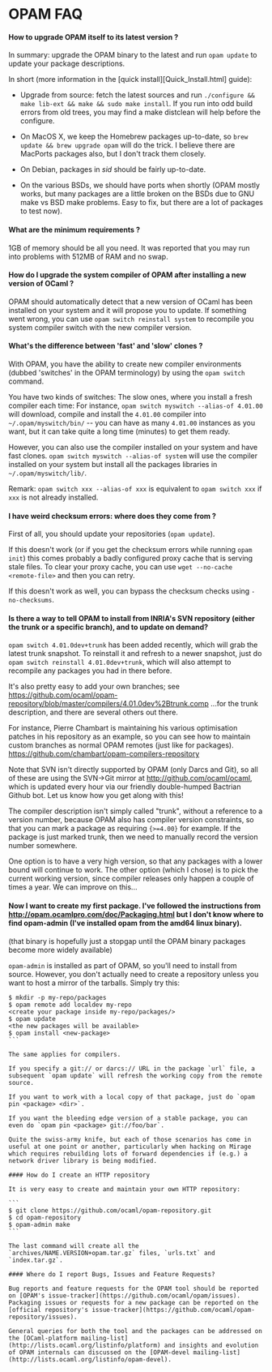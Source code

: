 # OPAM FAQ

#### How to upgrade OPAM itself to its latest version ?

In summary: upgrade the OPAM binary to the latest and run `opam update` to update your package descriptions.

In short (more information in the [quick install][Quick_Install.html] guide):

* Upgrade from source: fetch the latest sources and run `./configure && make lib-ext && make && sudo make install`. If you run into odd build errors from old trees, you may find a make distclean will help before the configure.

* On MacOS X, we keep the Homebrew packages up-to-date, so `brew update && brew upgrade opam` will do the trick. I believe there are MacPorts packages also, but I don't track them closely.

* On Debian, packages in *sid* should be fairly up-to-date.

* On the various BSDs, we should have ports when shortly (OPAM mostly works, but many packages are a little broken on the BSDs due to GNU make vs BSD make problems. Easy to fix, but there are a lot of packages to test now).

#### What are the minimum requirements ?

1GB of memory should be all you need. It was reported that you may run into problems with 512MB of RAM and no swap.

#### How do I upgrade the system compiler of OPAM after installing a new version of OCaml ?

OPAM should automatically detect that a new version of OCaml has been installed on your system and it will propose you to update. If something went wrong, you can use `opam switch reinstall system` to recompile you system compiler switch with the new compiler version.

#### What's the difference between 'fast' and 'slow' clones ?

With OPAM, you have the ability to create new compiler environments (dubbed 'switches' in the OPAM terminology) by using the `opam switch` command.

You have two kinds of switches: The slow ones, where you install a fresh compiler each time: For instance, `opam switch myswitch --alias-of 4.01.00` will download, compile and install the `4.01.00` compiler into `~/.opam/myswitch/bin/` -- you can have as many `4.01.00` instances as you want, but it can take quite a long time (minutes) to get them ready.

However, you can also use the compiler installed on your system and have fast clones. `opam switch myswitch --alias-of system` will use the compiler installed on your system but install all the packages libraries in `~/.opam/myswitch/lib/`.

Remark: `opam switch xxx --alias-of xxx` is equivalent to `opam switch xxx` if `xxx` is not already installed.

#### I have weird checksum errors: where does they come from ?

First of all, you should update your repositories (`opam update`).

If this doesn't work (or if you get the checksum errors while running `opam init`) this comes probably a badly configured proxy cache that is serving stale files. To clear your proxy cache, you can use `wget --no-cache <remote-file>` and then you can retry.

If this doesn't work as well, you can bypass the checksum checks using `-no-checksums`.

#### Is there a way to tell OPAM to install from INRIA's SVN repository (either the trunk or a specific branch), and to update on demand?

`opam switch 4.01.0dev+trunk` has been added recently, which will grab the latest trunk snapshot.
To reinstall it and refresh to a newer snapshot, just do `opam switch reinstall 4.01.0dev+trunk`, which will also attempt to recompile any packages you had in there before.

It's also pretty easy to add your own branches; see
https://github.com/ocaml/opam-repository/blob/master/compilers/4.01.0dev%2Btrunk.comp
...for the trunk description, and there are several others out there.

For instance, Pierre Chambart is maintaining his various optimisation patches in his repository as an example, so you can see how to maintain custom branches as normal OPAM remotes (just like for packages).
https://github.com/chambart/opam-compilers-repository

Note that SVN isn't directly supported by OPAM (only Darcs and Git), so all of these are using the SVN->Git mirror at http://github.com/ocaml/ocaml, which is updated every hour via our friendly double-humped Bactrian Github bot.  Let us know how you get along with this!

The compiler description isn't simply called "trunk", without a reference to a version number, because OPAM also has compiler version constraints, so that you can mark a package as requiring `{>=4.00}` for example.  If the package is just marked trunk, then we need to manually record the version number somewhere.

One option is to have a very high version, so that any packages with a lower bound will continue to work.  The other option (which I chose) is to pick the current working version, since compiler releases only happen a couple of times a year.  We can improve on this...


#### Now I want to create my first package.  I've followed the instructions from http://opam.ocamlpro.com/doc/Packaging.html but I don't know where to find opam-admin (I've installed opam from the amd64 linux binary).

(that binary is hopefully just a stopgap until the OPAM binary packages become more widely available)

`opam-admin` is installed as part of OPAM, so you'll need to install from source.  However, you don't actually need to create a repository unless you want to host a mirror of the tarballs. Simply try this:

````
$ mkdir -p my-repo/packages
$ opam remote add localdev my-repo
<create your package inside my-repo/packages/>
$ opam update
<the new packages will be available>
$ opam install <new-package>
```

The same applies for compilers.

If you specify a git:// or darcs:// URL in the package `url` file, a subsequent `opam update` will refresh the working copy from the remote source.

If you want to work with a local copy of that package, just do `opam pin <package> <dir>`.

If you want the bleeding edge version of a stable package, you can even do `opam pin <package> git://foo/bar`.

Quite the swiss-army knife, but each of those scenarios has come in useful at one point or another, particularly when hacking on Mirage which requires rebuilding lots of forward dependencies if (e.g.) a network driver library is being modified.

#### How do I create an HTTP repository

It is very easy to create and maintain your own HTTP repository:

```
$ git clone https://github.com/ocaml/opam-repository.git
$ cd opam-repository
$ opam-admin make
```

The last command will create all the `archives/NAME.VERSION+opam.tar.gz` files, `urls.txt` and `index.tar.gz`.

#### Where do I report Bugs, Issues and Feature Requests?

Bug reports and feature requests for the OPAM tool should be reported on [OPAM's issue-tracker](https://github.com/ocaml/opam/issues). Packaging issues or requests for a new package can be reported on the [official repository's issue-tracker](https://github.com/ocaml/opam-repository/issues).

General queries for both the tool and the packages can be addressed on the [OCaml-platform mailing-list](http://lists.ocaml.org/listinfo/platform) and insights and evolution of OPAM internals can discussed on the [OPAM-devel mailing-list](http://lists.ocaml.org/listinfo/opam-devel).
